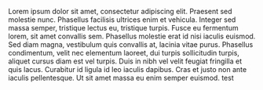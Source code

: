 Lorem ipsum dolor sit amet, consectetur adipiscing elit. Praesent sed molestie nunc. Phasellus facilisis ultrices enim et vehicula. Integer sed massa semper, tristique lectus eu, tristique turpis. Fusce eu fermentum lorem, sit amet convallis sem. Phasellus molestie erat id nisi iaculis euismod. Sed diam magna, vestibulum quis convallis at, lacinia vitae purus. Phasellus condimentum, velit nec elementum laoreet, dui turpis sollicitudin turpis, aliquet cursus diam est vel turpis. Duis in nibh vel velit feugiat fringilla et quis lacus. Curabitur id ligula id leo iaculis dapibus. Cras et justo non ante iaculis pellentesque. Ut sit amet massa eu enim semper euismod.
test
